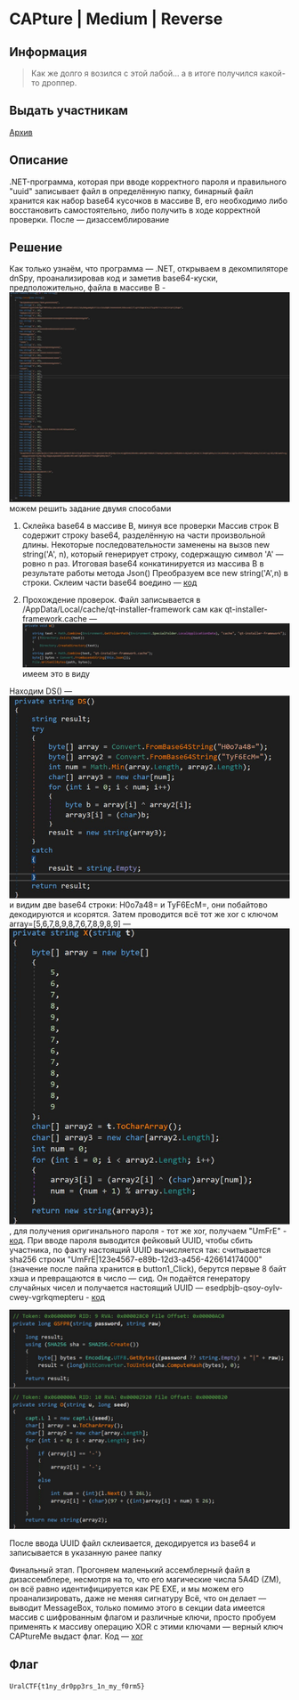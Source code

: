 # CAPture | Medium | Reverse

## Информация

>Как же долго я возился с этой лабой... а в итоге получился какой-то дроппер.

## Выдать участникам

[Архив](public/capture.tar.gz)

## Описание

.NET-программа, которая при вводе корректного пароля и правильного "uuid" записывает файл в определённую папку, бинарный файл хранится как набор base64 кусочков в массиве B, его необходимо либо восстановить самостоятельно, либо получить в ходе корректной проверки. После — дизассемблирование

## Решение

Как только узнаём, что программа — .NET, открываем в декомпиляторе dnSpy, проанализировав код и заметив base64-куски, предположительно, файла в массиве B - ![base64](images/image1.jpg)
можем решить задание двумя способами

1) Склейка base64 в массиве B, минуя все проверки
Массив строк B содержит строку base64, разделённую на части произвольной длины. Некоторые последовательности заменены на вызов new string('A', n), который генерирует строку, содержащую символ 'А' — ровно n раз. Итоговая base64 конкатинируется из массива B в результате работы метода Json()
Преобразуем все new string('A',n) в строки. Склеим части base64 воедино — [код](solve/connector.py)

2) Прохождение проверок. Файл записывается в /AppData/Local/cache/qt-installer-framework сам как qt-installer-framework.cache — ![путь](images/image2.jpg) имеем это в виду

Находим DS() — ![DS()](images/image3.jpg) и видим две base64 строки: H0o7a48= и TyF6EcM=, они побайтово декодируются и ксорятся. Затем проводится всё тот же xor c ключом array=[5,6,7,8,9,8,7,6,7,8,9,8,9] — ![X](images/image4.jpg), для получения оригинального пароля - тот же xor, получаем "UmFrE" - [код](solve/passw.py). При вводе пароля выводится фейковый UUID, чтобы сбить участника, по факту настоящий UUID вычисляется так: считывается sha256 строки "UmFrE|123e4567-e89b-12d3-a456-426614174000" (значение после пайпа хранится в button1_Click), берутся первые 8 байт хэша и превращаются в число — сид. Он подаётся генератору случайных чисел и получается настоящий UUID — esedpbjb-qsoy-oylv-cwey-vgrkqmepteru - [код](solve/uuid.py)

![Хэш, генератор](images/image5.jpg)


После ввода UUID файл склеивается, декодируется из base64 и записывается в указанную ранее папку

Финальный этап. Прогоняем маленький ассемблерный файл в дизассемблере, несмотря на то, что его магические числа 5A4D (ZM), он всё равно идентифицируется как PE EXE, и мы можем его проанализировать, даже не меняя сигнатуру
Всё, что он делает — выводит MessageBox, только помимо этого в секции data имеется массив с шифрованным флагом и различные ключи, просто пробуем применять к массиву операцию XOR с этими ключами — верный ключ CAPtureMe выдаст флаг. Код — [xor](solve/xor.py)

## Флаг

`UralCTF{t1ny_dr0pp3rs_1n_my_f0rm5}`
